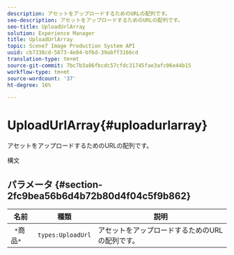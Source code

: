 ```yaml
---
description: アセットをアップロードするためのURLの配列です。
seo-description: アセットをアップロードするためのURLの配列です。
seo-title: UploadUrlArray
solution: Experience Manager
title: UploadUrlArray
topic: Scene7 Image Production System API
uuid: cb7338cd-5873-4e84-bf6d-39abff3166cd
translation-type: tm+mt
source-git-commit: 7bc7b3a86fbcdc57cfdc31745fae3afc06e44b15
workflow-type: tm+mt
source-wordcount: '37'
ht-degree: 16%

---
```



# UploadUrlArray{#uploadurlarray}

アセットをアップロードするためのURLの配列です。

構文

## パラメータ {#section-2fc9bea56b6d4b72b80d4f04c5f9b862}

| 名前 | 種類 | 説明 |
|---|---|---|
| ` *`商品`*` | `types:UploadUrl` | アセットをアップロードするためのURLの配列です。 |

